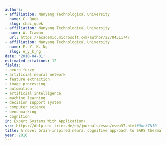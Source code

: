 ```yaml
---
authors:
- affiliation: Nanyang Technological University
  name: C. Quek
  slug: chai_quek
- affiliation: Nanyang Technological University
  name: W. Irawan
  url: https://academic.microsoft.com/author/2270451174/
- affiliation: Nanyang Technological University
  name: E. Y. K. Ng
  slug: e_y_k_ng
date: '2010-04-01'
estimated_citations: 12
fields:
- neuro fuzzy
- artificial neural network
- feature extraction
- image processing
- automation
- artificial intelligence
- machine learning
- decision support system
- computer science
- benchmarking
- cognition
in: Expert Systems With Applications
src: https://dblp.uni-trier.de/db/journals/eswa/eswa37.html#QuekIN10
title: A novel brain-inspired neural cognitive approach to SARS thermal image analysis
year: 2010
---
```

